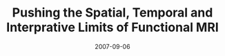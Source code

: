 ---
title: "Pushing the Spatial, Temporal and Interprative Limits of Functional MRI"
project_id: 
date: 2007-09-06
conference_id: ""
presenters:
   - peter_bandettini
summary: "<p>MCW graduate school course on fMRI contrast (date missing/incorrect)</p>"
file: /assets/presentations/T83.ppt
filename: T83.ppt
layout: presentation
---
